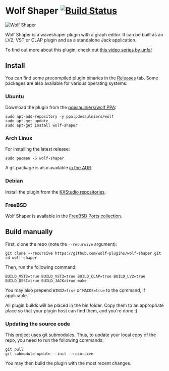 # Wolf Shaper [![Build Status](https://img.shields.io/github/actions/workflow/status/wolf-plugins/wolf-shaper/dpf-makefile-action.yml?branch=master)](https://github.com/wolf-plugins/wolf-shaper/actions?query=workflow%3Adpf-makefile-action)

![Wolf Shaper](https://raw.githubusercontent.com/wolf-plugins/wolf-shaper/master/docs/images/screenshot.png)

Wolf Shaper is a waveshaper plugin with a graph editor. It can be built as an LV2, VST or CLAP plugin and as a standalone Jack application.

To find out more about this plugin, check out [this video series by unfa!](https://www.youtube.com/watch?v=2NViimz9Tnw)

## Install

You can find some precompiled plugin binaries in the [Releases](https://github.com/wolf-plugins/wolf-shaper/releases) tab. Some packages are also available for various operating systems:

### Ubuntu

Download the plugin from the [pdesaulniers/wolf PPA](https://launchpad.net/~pdesaulniers/+archive/ubuntu/wolf):

```
sudo apt-add-repository -y ppa:pdesaulniers/wolf
sudo apt-get update
sudo apt-get install wolf-shaper
```

### Arch Linux

For installing the latest release:

```
sudo pacman -S wolf-shaper
```

A git package is also available [in the AUR](https://aur.archlinux.org/packages/wolf-shaper-git/).

### Debian

Install the plugin from the [KXStudio repositories](https://kx.studio/Repositories).

### FreeBSD

Wolf Shaper is available in the [FreeBSD Ports collection](https://www.freshports.org/audio/wolf-shaper-lv2/).

## Build manually

First, clone the repo (note the `--recursive` argument):

```
git clone --recursive https://github.com/wolf-plugins/wolf-shaper.git
cd wolf-shaper
```

Then, run the following command:

```
BUILD_VST2=true BUILD_VST3=true BUILD_CLAP=true BUILD_LV2=true BUILD_DSSI=true BUILD_JACK=true make
```

You may also prepend `WIN32=true` or `MACOS=true` to the command, if applicable.

All plugin builds will be placed in the bin folder. Copy them to an appropriate place so that your plugin host can find them, and you're done :)

### Updating the source code

This project uses git submodules. Thus, to update your local copy of the repo, you need to run the following commands:

```
git pull
git submodule update --init --recursive
```

You may then build the plugin with the most recent changes.
